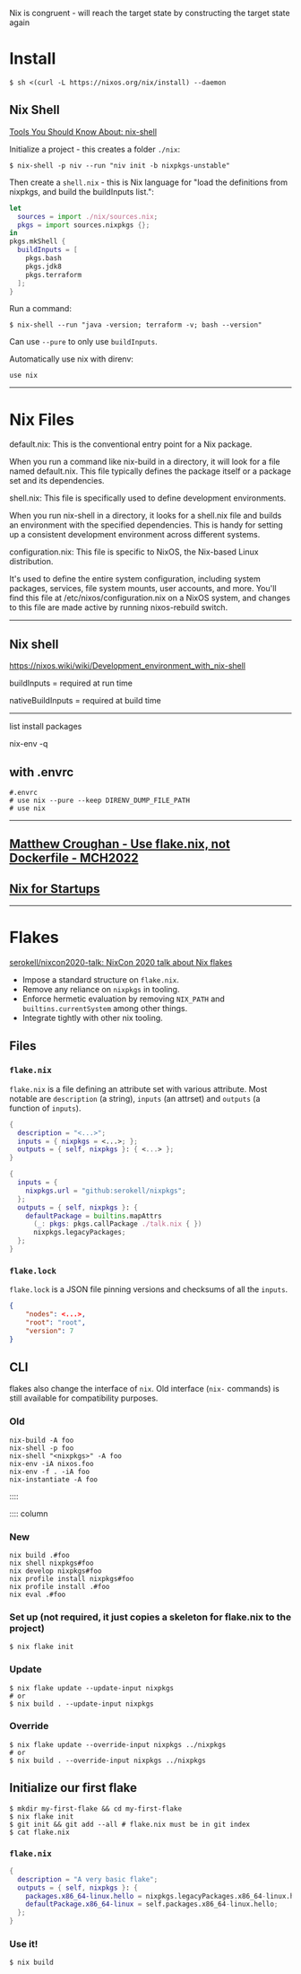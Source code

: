 Nix is congruent - will reach the target state by constructing the target state again

# Install

```shell-session
$ sh <(curl -L https://nixos.org/nix/install) --daemon
```

## Nix Shell

[Tools You Should Know About: nix-shell](https://cuddly-octo-palm-tree.com/posts/2021-12-19-tyska-nix-shell/)

Initialize a project - this creates a folder `./nix`:

```shell-session
$ nix-shell -p niv --run "niv init -b nixpkgs-unstable"
```

Then create a `shell.nix` - this is Nix language for "load the definitions from nixpkgs, and build the buildInputs list.":

```nix
let
  sources = import ./nix/sources.nix;
  pkgs = import sources.nixpkgs {};
in
pkgs.mkShell {
  buildInputs = [
    pkgs.bash
    pkgs.jdk8
    pkgs.terraform
  ];
}
```

Run a command:

```shell-session
$ nix-shell --run "java -version; terraform -v; bash --version"
```

Can use `--pure` to only use `buildInputs`.

Automatically use nix with direnv:

```.envrc
use nix
```

---

# Nix Files

default.nix: This is the conventional entry point for a Nix package. 

When you run a command like nix-build in a directory, it will look for a file named default.nix. This file typically defines the package itself or a package set and its dependencies.

shell.nix: This file is specifically used to define development environments. 

When you run nix-shell in a directory, it looks for a shell.nix file and builds an environment with the specified dependencies. This is handy for setting up a consistent development environment across different systems.

configuration.nix: This file is specific to NixOS, the Nix-based Linux distribution. 

It's used to define the entire system configuration, including system packages, services, file system mounts, user accounts, and more. You'll find this file at /etc/nixos/configuration.nix on a NixOS system, and changes to this file are made active by running nixos-rebuild switch.

---

## Nix shell

https://nixos.wiki/wiki/Development_environment_with_nix-shell

buildInputs = required at run time

nativeBuildInputs = required at build time

---

list install packages

nix-env -q

## with .envrc

```
#.envrc
# use nix --pure --keep DIRENV_DUMP_FILE_PATH
# use nix
```

---

## [Matthew Croughan - Use flake.nix, not Dockerfile - MCH2022](https://youtu.be/0uixRE8xlbY?si=BWdb1lSV-3D_C1Up)

## [Nix for Startups](https://youtu.be/WJZgzwB3ziE?si=TuOnYWuScxds6vNL)

---

# Flakes

[serokell/nixcon2020-talk: NixCon 2020 talk about Nix flakes](https://github.com/serokell/nixcon2020-talk)

-   Impose a standard structure on `flake.nix`.
-   Remove any reliance on `nixpkgs` in tooling.
-   Enforce hermetic evaluation by removing `NIX_PATH` and
    `builtins.currentSystem` among other things.
-   Integrate tightly with other nix tooling.

## Files

### `flake.nix`

`flake.nix` is a file defining an attribute set with various attribute. Most notable are `description` (a string), `inputs` (an attrset) and `outputs` (a function of `inputs`).

```nix
{
  description = "<...>";
  inputs = { nixpkgs = <...>; };
  outputs = { self, nixpkgs }: { <...> };
}
```

```nix
{
  inputs = {
    nixpkgs.url = "github:serokell/nixpkgs";
  };
  outputs = { self, nixpkgs }: {
    defaultPackage = builtins.mapAttrs
      (_: pkgs: pkgs.callPackage ./talk.nix { })
      nixpkgs.legacyPackages;
  };
}
```

### `flake.lock`

`flake.lock` is a JSON file pinning versions and checksums of all the `inputs`.

```json
{
    "nodes": <...>,
    "root": "root",
    "version": 7
}
```

## CLI

flakes also change the interface of `nix`. Old interface (`nix-` commands) is
still available for compatibility purposes.

### Old

    nix-build -A foo
    nix-shell -p foo
    nix-shell "<nixpkgs>" -A foo
    nix-env -iA nixos.foo
    nix-env -f . -iA foo
    nix-instantiate -A foo

::::

:::: column
### New

    nix build .#foo
    nix shell nixpkgs#foo
    nix develop nixpkgs#foo
    nix profile install nixpkgs#foo
    nix profile install .#foo
    nix eval .#foo

### Set up (not required, it just copies a skeleton for flake.nix to the project)

    $ nix flake init

### Update

    $ nix flake update --update-input nixpkgs
    # or
    $ nix build . --update-input nixpkgs

### Override

    $ nix flake update --override-input nixpkgs ../nixpkgs
    # or
    $ nix build . --override-input nixpkgs ../nixpkgs

## Initialize our first flake

    $ mkdir my-first-flake && cd my-first-flake
    $ nix flake init
    $ git init && git add --all # flake.nix must be in git index
    $ cat flake.nix

### `flake.nix`

```nix
{
  description = "A very basic flake";
  outputs = { self, nixpkgs }: {
    packages.x86_64-linux.hello = nixpkgs.legacyPackages.x86_64-linux.hello;
    defaultPackage.x86_64-linux = self.packages.x86_64-linux.hello;
  };
}
```

### Use it!

    $ nix build
